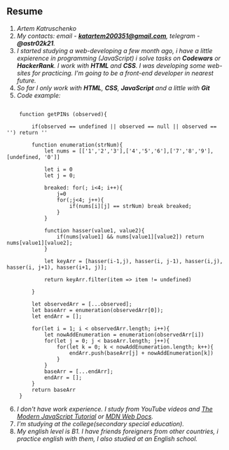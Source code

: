 ## Resume 

1. *Artem Katruschenko*
2. *My contacts: email - **katartem200351@gmail.com**, telegram - **@astr02k21**.*
3. *I started studying a web-developing a few month ago, i have a little expierence in programming (JavaScript) i solve tasks on **Codewars** or **HackerRank**. I work with **HTML** and **CSS**. I was developing some web-sites for practicing. I'm going to be a front-end developer in nearest
future.*
4. *So far I only work with **HTML**, **CSS**, **JavaScript** and a little with **Git***
5. *Code example:*  

```

    function getPINs (observed){

        if(observed == undefined || observed == null || observed == '') return ''

        function enumeration(strNum){
            let nums = [['1','2','3'],['4','5','6'],['7','8','9'],[undefined, '0']]

            let i = 0
            let j = 0;

            breaked: for(; i<4; i++){
                j=0
                for(;j<4; j++){
                    if(nums[i][j] == strNum) break breaked;
                }
            }

            function hasser(value1, value2){
                if(nums[value1] && nums[value1][value2]) return nums[value1][value2];
            }

            let keyArr = [hasser(i-1,j), hasser(i, j-1), hasser(i,j), hasser(i, j+1), hasser(i+1, j)];

            return keyArr.filter(item => item != undefined)    

        }

        let observedArr = [...observed];
        let baseArr = enumeration(observedArr[0]);
        let endArr = [];

        for(let i = 1; i < observedArr.length; i++){
            let nowAddEnumeration = enumeration(observedArr[i])
            for(let j = 0; j < baseArr.length; j++){
                for(let k = 0; k < nowAddEnumeration.length; k++){
                    endArr.push(baseArr[j] + nowAddEnumeration[k])
                }
            }
            baseArr = [...endArr];
            endArr = [];
        }
        return baseArr
    }

```  
6. *I don't have work experience. I study from YouTube videos and [The Modern JavaScript Tutorial](https://javascript.info/) or [MDN Web Docs](https://developer.mozilla.org/ru/).*
7. *I'm studying at the college(secondary special education).*
8. *My english level is B1. I have friends foreigners from other countries, i practice english with them, I also studied at an English school.*